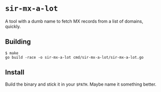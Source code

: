 # `sir-mx-a-lot`

A tool with a dumb name to fetch MX records from a list of domains, quickly.

## Building

```
$ make
go build -race -o sir-mx-a-lot cmd/sir-mx-a-lot/sir-mx-a-lot.go
```

## Install

Build the binary and stick it in your `$PATH`. Maybe name it something better.
